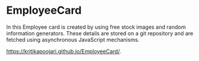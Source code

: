 # EmployeeCard

In this Employee card is created by using free stock images and random information generators.
These details are stored on a git repository and are fetched using asynchronous JavaScript mechanisms. 

https://kritikapoojari.github.io/EmployeeCard/.
